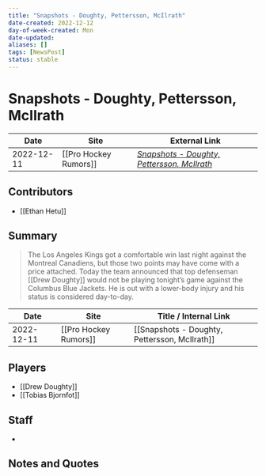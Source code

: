 ```yaml
---
title: "Snapshots - Doughty, Pettersson, McIlrath"
date-created: 2022-12-12
day-of-week-created: Mon
date-updated: 
aliases: []
tags: [NewsPost]
status: stable
---
```


# Snapshots - Doughty, Pettersson, McIlrath

| Date       | Site | External Link                                                                                                                     |
| ---------- | ---- | --------------------------------------------------------------------------------------------------------------------------------- |
| 2022-12-11 | [[Pro Hockey Rumors]]     | [*Snapshots - Doughty, Pettersson, McIlrath*](https://www.prohockeyrumors.com/2022/12/snapshots-doughty-pettersson-mcilrath.html) |

## Contributors
- [[Ethan Hetu]]

## Summary
> The Los Angeles Kings got a comfortable win last night against the Montreal Canadiens, but those two points may have come with a price attached. Today the team announced that top defenseman [[Drew Doughty]] would not be playing tonight’s game against the Columbus Blue Jackets. He is out with a lower-body injury and his status is considered day-to-day.

| Date | Site | Title / Internal Link | 
| ---- | ---- | --------------------- |
| 2022-12-11 | [[Pro Hockey Rumors]]   | [[Snapshots - Doughty, Pettersson, McIlrath]]                                                                                                                                                               |

## Players
- [[Drew Doughty]]
- [[Tobias Bjornfot]]

## Staff
- 

## Notes and Quotes


